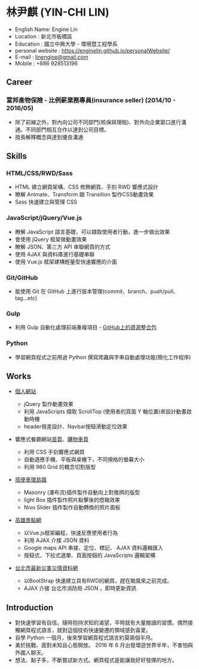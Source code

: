 # 林尹麒 (YIN-CHI LIN)

* English Name: Engine Lin
* Location : 新北市板橋區
* Education : 國立中興大學 - 環境暨工程學系
* personal website : https://enginelin.github.io/personalWebsite/
* E-mail : linengine@gmail.com
* Mobile : +886 928513196

## Career

### 富邦產物保險 - 比例薪業務專員(insurance seller) (2014/10 - 2016/05)

* 除了前線之外，對內向公司不同部門(核保與理賠)、對外向企業窗口進行溝通。不同部門相互合作以達到公司目標。
* 擅長解釋概念與達到優良溝通

## Skills

### HTML/CSS/RWD/Sass

* HTML 建立網頁架構、CSS 修飾網頁、手刻 RWD 響應式設計
* 瞭解 Animate、Transform 跟 Transition 製作CSS動畫效果
* Sass 快速建立與管理 CSS

### JavaScript/jQuery/Vue.js

* 瞭解 JavaScript 語言基礎，可以擷取使用者行動，進一步做出效果
* 會使用 jQuery 框架做動畫效果
* 瞭解 JSON、第三方 API 串聯網頁的方式
* 使用 AJAX 與資料庫進行基礎串聯
* 使用 Vue.js 框架建構輕量型快速響應的介面

### Git/GitHub

* 能使用 Git 在 GitHub 上進行版本管理(commit、branch、push/pull、tag...etc)

### Gulp

* 利用 Gulp 自動化處理前端重複項目 - <a href="https://github.com/EngineLin/Gulp-develop-env-source" target="_blank">GitHub上的資源整合包</a>

### Python

* 學習網頁程式之前用過 Python 撰寫爬蟲與字串自動處理功能(簡化工作程序)

## Works

- <a href="https://enginelin.github.io/personalWebsite/" target="_blank">個人網站</a>

  - jQuery 製作動畫效果
  - 利用 JavaScripts 擷取 ScrollTop (使用者的頁面 Y 軸位置)來設計動畫啟動時機
  - header視差設計、Navbar按鈕滑動定位效果

- 響應式餐廳網站<a href="https://enginelin.github.io/RWDPracticing01/" target="_blank">首頁</a>、<a href="https://enginelin.github.io/RWDPracticing02/" target="_blank">購物車頁</a>

  - 利用 CSS 手刻響應式網頁
  - 自動適應手機、平板與桌機下，不同規格的螢幕大小
  - 利用 960 Grid 的概念切割版型

- <a href="http://linengine.comeze.com/myTravelPicsWall/index.html" target="_blank">搭便車環島牆</a>

  - Masonry (瀑布流)插件製作自動向上對推擠的版型
  - light Box 插件製作照片點擊後的燈箱效果
  - Nivo Slider 插件製作自動轉換的照片面板
  
- <a href="https://enginelin.github.io/KaohSiungAttractions/" target="_blank">高雄景點網</a>

  - 以Vue.js框架編程，快速反應使用者行為
  - 利用 AJAX 介接 JSON 資料
  - Google maps API 串接、定位、標記、 AJAX 資料邏輯匯入
  - 按鈕式、下拉式選單、頁面按鈕的 JavaScripts 邏輯架構
  
- <a href="https://enginelin.github.io/bootstrapPracticing01/" target="_blank">台北市最新災害災情資料網</a>
  
  - 以BootStrap 快速建立具有RWD的網頁，趕在颱風來之前完成。
  - AJAX 介接 台北市消防局 JSON ，即時更新資訊

## Introduction

* 對快速學習有自信。隨時抱持求知的渴望，平時就有大量閱讀的習慣。偶然接觸網頁程式語言，就對這個技術快速變遷的領域感到喜愛。
* 自學 Python 一個月，後來學習網頁程式語言約莫兩個半月。
* 勇於挑戰、面對未知且心態開放。 2016 年 6 月出發環遊世界半年，不害怕與外國人聊天。
* 想法、點子多，不斷嘗試新方式。網頁程式是能讓我好好發揮的地方。

